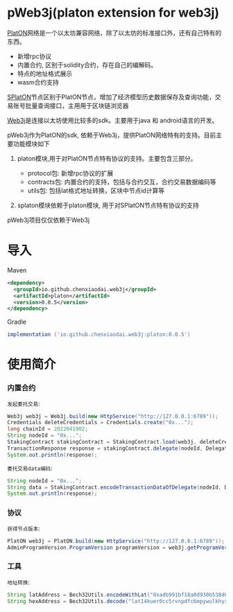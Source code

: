 # pWeb3j(platon extension for web3j)

[PlatON](https://github.com/PlatONnetwork/PlatON-Go)网络是一个以太坊兼容网络，除了以太坊的标准接口外，还有自己特有的东西。

- 新增rpc协议
- 内置合约, 区别于solidity合约，存在自己的编解码。
- 特点的地址格式展示
- wasm合约支持

[SPlatON](https://github.com/PlatONnetwork/PlatON-Go/tree/special-platon-develop)节点区别于PlatON节点，增加了经济模型历史数据保存及查询功能，交易账号批量查询接口，主用用于区块链浏览器

[Web3j](https://github.com/web3j/web3j)是连接以太坊使用比较多的sdk。主要用于java 和 android语言的开发。

pWeb3j作为PlatON的sdk, 依赖于Web3j，提供PlatON网络特有的支持。目前主要功能模块如下

1. platon模块,用于对PlatON节点特有协议的支持。主要包含三部分。
   - protocol包: 新增rpc协议的扩展
   - contracts包: 内置合约的支持，包括与合约交互，合约交易数据编码等
   - utils包: 包括lat格式地址转换，区块中节点id计算等

2. splaton模块依赖于platon模块, 用于对SPlatON节点特有协议的支持

pWeb3j项目仅仅依赖于Web3j

# 导入

Maven

```xml
<dependency>
  <groupId>io.github.chenxiaodai.web3j</groupId>
  <artifactId>platon</artifactId>
  <version>0.0.5</version>
</dependency>
```

Gradle

```groovy
implementation ('io.github.chenxiaodai.web3j:platon:0.0.5')
```

# 使用简介

### 内置合约

`发起委托交易`:

```java
Web3j web3j = Web3j.build(new HttpService("http://127.0.0.1:6789"));
Credentials deleteCredentials = Credentials.create("0x...");
long chainId = 2022041902;
String nodeId = "0x...";
StakingContract stakingContract = StakingContract.load(web3j, deleteCredentials,  chainId);
TransactionResponse response = stakingContract.delegate(nodeId, DelegateAmountTypeEnum.BALANCE, Convert.toWei("100", Convert.Unit.ETHER).toBigInteger()).send();
System.out.println(response);
```

`委托交易data编码`:

```java
String nodeId = "0x...";
String data = StakingContract.encodeTransactionDataOfDelegate(nodeId, DelegateAmountTypeEnum.BALANCE, Convert.toWei("100", Convert.Unit.ETHER).toBigInteger());
System.out.println(response);
```

### 协议

`获得节点版本`:

```java
PlatON web3j = PlatON.build(new HttpService("http://127.0.0.1:6789"));
AdminProgramVersion.ProgramVersion programVersion = web3j.getProgramVersion().send().getResult();
```

### 工具

`地址转换`:

```java
String latAddress = Bech32Utils.encodeWithLat("0xadb991bf18a0d930b538d6c24773f6b90dba4109");
String hexAddress = Bech32Utils.decode("lat14kuer0cc5rvnpdfc6mpywulkhyxm5sgfema80l");
```

